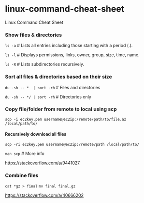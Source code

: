 # linux-command-cheat-sheet
Linux Command Cheat Sheet

### Show files & directories
`ls -a` # Lists all entries including those starting with a period (.).

`ls -l` # Displays permissions, links, owner, group, size, time, name.

`ls -R` # Lists subdirectories recursively.

### Sort all files & directories based on their size
`du -sh -- *  | sort -rh`  # Files and directories

`du -sh -- */ | sort -rh`  # Directories only

### Copy file/folder from remote to local using scp
`scp -i ec2key.pem username@ec2ip:/remote/path/to/file.az /local/path/to/`

#### Recursively download all files
`scp -ri ec2key.pem username@ec2ip:/remote/path /local/path/to/`

`man scp` # More info

https://stackoverflow.com/a/9441027

### Combine files
`cat *gz > final`
`mv final final.gz`

https://stackoverflow.com/a/40666202